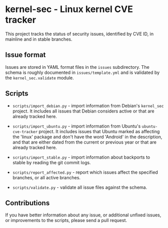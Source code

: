 # kernel-sec - Linux kernel CVE tracker

This project tracks the status of security issues, identified by CVE
ID, in mainline and in stable branches.

## Issue format

Issues are stored in YAML format files in the `issues` subdirectory.
The schema is roughly documented in `issues/template.yml` and is
validated by the `kernel_sec.validate` module.

## Scripts

* `scripts/import_debian.py` - import information from Debian's
`kernel_sec` project.  It includes all issues that Debian considers
active or that are already tracked here.

* `scripts/import_ubuntu.py` - import information from Ubuntu's
`ubuntu-cve-tracker` project.  It includes issues that Ubuntu
marked as affecting the 'linux' package and don't have the word
'Android' in the description, and that are either dated from the
current or previous year or that are already tracked here.

* `scripts/import_stable.py` - import information about backports
to stable by reading the git commit logs.

* `scripts/report_affected.py` - report which issues affect the
specified branches, or all active branches.

* `scripts/validate.py` - validate all issue files against the
schema.

## Contributions

If you have better information about any issue, or additional
unfixed issues, or improvements to the scripts, please send a
pull request.

